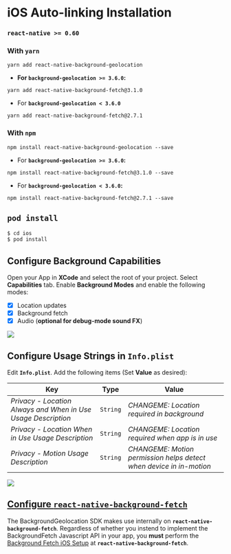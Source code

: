 # iOS Auto-linking Installation
### `react-native >= 0.60`

### With `yarn`

```shell
yarn add react-native-background-geolocation
```

- __For `background-geolocation >= 3.6.0`:__
```
yarn add react-native-background-fetch@3.1.0
```

- For __`background-geolocation < 3.6.0`__
```
yarn add react-native-background-fetch@2.7.1
```

### With `npm`
```shell
npm install react-native-background-geolocation --save
```

- For __`background-geolocation >= 3.6.0`:__
```
npm install react-native-background-fetch@3.1.0 --save
```

- For __`background-geolocation < 3.6.0`:__
```
npm install react-native-background-fetch@2.7.1 --save
```

## `pod install`

```bash
$ cd ios
$ pod install
```

## Configure Background Capabilities

Open your App in **XCode** and select the root of your project.  Select **Capabilities** tab.  Enable **Background Modes** and enable the following modes:

- [x] Location updates
- [x] Background fetch
- [x] Audio (**optional for debug-mode sound FX**)

![](https://dl.dropboxusercontent.com/s/a4xieyd0h38xklu/Screenshot%202016-09-22%2008.12.51.png?dl=1)

## Configure Usage Strings in `Info.plist`

Edit **`Info.plist`**.  Add the following items (Set **Value** as desired):

| Key | Type | Value |
|-----|-------|-------------|
| *Privacy - Location Always and When in Use Usage Description* | `String` | *CHANGEME: Location required in background* |
| *Privacy - Location When in Use Usage Description* | `String` | *CHANGEME: Location required when app is in use* |
| *Privacy - Motion Usage Description* | `String` | *CHANGEME: Motion permission helps detect when device in in-motion* |

![](https://dl.dropboxusercontent.com/s/j7udsab7brlj4yk/Screenshot%202016-09-22%2008.33.53.png?dl=1)


## [Configure `react-native-background-fetch`](https://github.com/transistorsoft/react-native-background-fetch/blob/master/docs/INSTALL-AUTO-IOS.md#configure-background-capabilities)

The BackgroundGeolocation SDK makes use internally on __`react-native-background-fetch`__.  Regardless of whether you instend to implement the BackgroundFetch Javascript API in your app, you **must** perform the [Background Fetch iOS Setup](https://github.com/transistorsoft/react-native-background-fetch/blob/master/docs/INSTALL-AUTO-IOS.md#configure-background-capabilities) at __`react-native-background-fetch`__.
